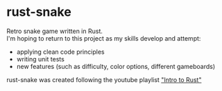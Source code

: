 # rust-snake
Retro snake game written in Rust.  
I'm hoping to return to this project as my skills develop and attempt:
* applying clean code principles
* writing unit tests
* new features (such as difficulty, color options, different gameboards)


rust-snake was created following the youtube playlist ["Intro to Rust"](https://www.youtube.com/watch?v=DnT_7M7L7vo&list=PLJbE2Yu2zumDF6BX6_RdPisRVHgzV02NW&index=8)